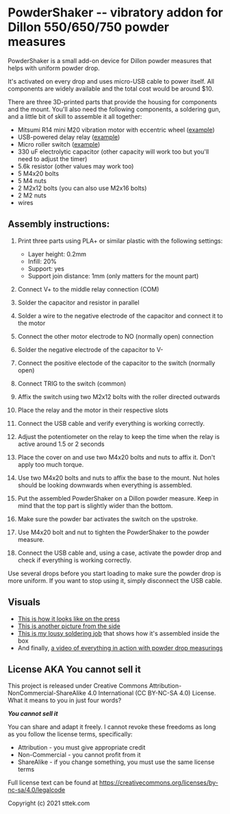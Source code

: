 # PowderShaker -- vibratory addon for Dillon 550/650/750 powder measures

PowderShaker is a small add-on device for Dillon powder measures that helps with uniform powder drop.

It's activated on every drop and uses micro-USB cable to power itself. All components are widely available and the total cost would be around $10.

There are three 3D-printed parts that provide the housing for components and the mount. You'll also need the following components, a soldering gun, and a little bit of skill to assemble it all together:

* Mitsumi R14 mini M20 vibration motor with eccentric wheel ([example](https://www.ebay.com/itm/123180653659))
* USB-powered delay relay ([example](https://smile.amazon.com/dp/B0832MW9L4/)) 
* Micro roller switch ([example](https://www.ebay.com/itm/303542468171))
* 330 uF electrolytic capacitor (other capacity will work too but you'll need to adjust the timer)
* 5.6k resistor (other values may work too)
* 5 M4x20 bolts
* 5 M4 nuts
* 2 M2x12 bolts (you can also use M2x16 bolts)
* 2 M2 nuts
* wires

## Assembly instructions:

1. Print three parts using PLA+ or similar plastic with the following settings:
    * Layer height: 0.2mm
    * Infill: 20%
    * Support: yes
    * Support join distance: 1mm (only matters for the mount part)

2. Connect V+ to the middle relay connection (COM)
3. Solder the capacitor and resistor in parallel
4. Solder a wire to the negative electrode of the capacitor and connect it to the motor
5. Connect the other motor electrode to NO (normally open) connection
6. Solder the negative electrode of the capacitor to V-
7. Connect the positive electode of the capacitor to the switch (normally open)
8. Connect TRIG to the switch (common)
9. Affix the switch using two M2x12 bolts with the roller directed outwards
10. Place the relay and the motor in their respective slots
11. Connect the USB cable and verify everything is working correctly. 
12. Adjust the potentiometer on the relay to keep the time when the relay is active around 1.5 or 2 seconds
13. Place the cover on and use two M4x20 bolts and nuts to affix it. Don't apply too much torque.
14. Use two M4x20 bolts and nuts to affix the base to the mount. Nut holes should be looking downwards when everything is assembled.
15. Put the assembled PowderShaker on a Dillon powder measure. Keep in mind that the top part is slightly wider than the bottom.
16. Make sure the powder bar activates the switch on the upstroke.
17. Use M4x20 bolt and nut to tighten the PowderShaker to the powder measure.
18. Connect the USB cable and, using a case, activate the powder drop and check if everything is working correctly.

Use several drops before you start loading to make sure the powder drop is more uniform. If you want to stop using it, simply disconnect the USB cable.

## Visuals

* [This is how it looks like on the press](https://i.imgur.com/fNcFmbQ.jpg)
* [This is another picture from the side](https://i.imgur.com/8c4y25w.jpg)
* [This is my lousy soldering job](https://i.imgur.com/DSIlx3z.jpg) that shows how it's assembled inside the box
* And finally, [a video of everything in action with powder drop measurings](https://www.youtube.com/watch?v=0ZiXqV_TVxc)

## License AKA **You cannot sell it**

This project is released under Creative Commons Attribution-NonCommercial-ShareAlike 4.0 International (CC BY-NC-SA 4.0) License. What it means to you in just four words?

***You cannot sell it***

You can share and adapt it freely. I cannot revoke these freedoms as long as you follow the license terms, specifically:

* Attribution - you must give appropriate credit
* Non-Commercial - you cannot profit from it
* ShareAlike - if you change something, you must use the same license terms

Full license text can be found at https://creativecommons.org/licenses/by-nc-sa/4.0/legalcode

Copyright (c) 2021 sttek.com
